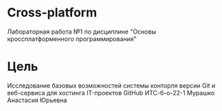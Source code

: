 # Cross-platform
Лабораторная работа №1 по дисциплине "Основы кроссплатформенного программирования"
# Цель 
Исследование базовых возможностей системы конторля версии Git и веб-сервиса для хостинга IT-проектов GitHub
ИТС-б-о-22-1
Мурашко Анастасия Юрьевна
